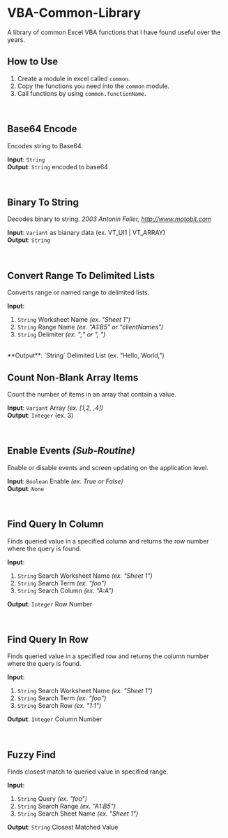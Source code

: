 # VBA-Common-Library
A library of common Excel VBA functions that I have found useful over the years.

## How to Use
1. Create a module in excel called `common`. 
2. Copy the functions you need into the `common` module.
3. Call functions by using `common.functionName`.

<br>

## Base64 Encode
Encodes string to Base64.

**Input**: `String` 
<br>
**Output**: `String` encoded to base64

<br>

## Binary To String
Decodes binary to string. _2003 Antonin Foller, http://www.motobit.com_

**Input**: `Variant` as bianary data (ex. VT_UI1 | VT_ARRAY)
<br>
**Output**: `String`

<br>

## Convert Range To Delimited Lists
Converts range or named range to delimited lists.

**Input**:
1. `String` Worksheet Name _(ex. "Sheet 1")_
2. `String` Range Name _(ex. "A1:B5" or "clientNames")_
3. `String` Delimiter _(ex. ";" or ", ")_
<br>
**Output**: `String` Delimited List (ex. "Hello, World,")

<br>

## Count Non-Blank Array Items
Count the number of items in an array that contain a value.

**Input**: `Variant` Array _(ex. [1,2, ,4])_
<br>
**Output**: `Integer` (ex. 3)

<br>

## Enable Events _(Sub-Routine)_
Enable or disable events and screen updating on the application level.

**Input**: `Boolean` Enable _(ex. True or False)_
<br>
**Output**: `None`

<br>

## Find Query In Column
Finds queried value in a specified column and returns the row number where the query is found.

**Input**: 
1. `String` Search Worksheet Name _(ex. "Sheet 1")_
2. `String` Search Term _(ex. "foo")_
3. `String` Search Column _(ex. "A:A")_

**Output**: `Integer` Row Number

<br>

## Find Query In Row
Finds queried value in a specified row and returns the column number where the query is found.

**Input**:
1. `String` Search Worksheet Name _(ex. "Sheet 1")_
2. `String` Search Term _(ex. "foo")_
3. `String` Search Row _(ex. "1:1")_

**Output**: `Integer` Column Number

<br>

## Fuzzy Find
Finds closest match to queried value in specified range.

**Input**:
1. `String` Query _(ex. "foo")_
2. `String` Search Range _(ex. "A1:B5")_
3. `String` Search Sheet Name _(ex. "Sheet 1")_

**Output**: `String` Closest Matched Value